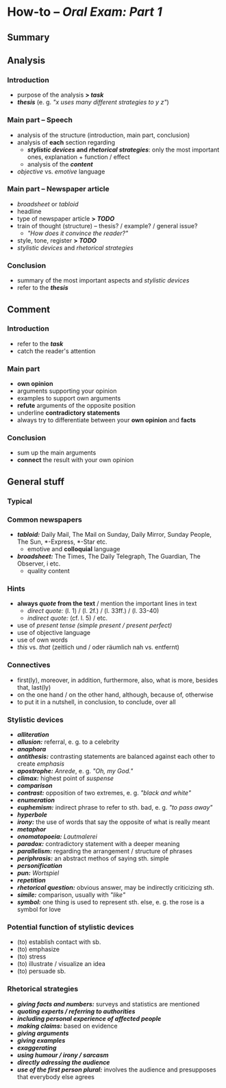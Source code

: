 # How-to – *Oral Exam: Part 1*

## Summary

## Analysis

### Introduction
- purpose of the analysis **> *task***
- ***thesis*** (e. g. *"x uses many different strategies to y z"*)

### Main part – Speech
- analysis of the structure (introduction, main part, conclusion)
- analysis of **each** section regarding
	- ***stylistic devices* and *rhetorical strategies***: only the most important ones, explanation + function / effect
	- analysis of the ***content***
- *objective* vs. *emotive* language

### Main part – Newspaper article
- *broadsheet* or *tabloid*
- headline
- type of newspaper article **> *TODO***
- train of thought (structure) – thesis? / example? / general issue?
	- *"How does it convince the reader?"*
- style, tone, register **> *TODO***
- *stylistic devices* and *rhetorical strategies*

### Conclusion
- summary of the most important aspects and *stylistic devices*
- refer to the ***thesis***

## Comment

### Introduction
- refer to the ***task***
- catch the reader's attention

### Main part
- **own opinion**
- arguments supporting your opinion
- examples to support own arguments
- **refute** arguments of the opposite position
- underline **contradictory statements**
- always try to differentiate between your **own opinion** and **facts**

### Conclusion
- sum up the main arguments
- **connect** the result with your own opinion

## General stuff

### Typical 

### Common newspapers
- ***tabloid:*** Daily Mail, The Mail on Sunday, Daily Mirror, Sunday People, The Sun, *-Express, *-Star etc.
	- emotive and **colloquial** language
- ***broadsheet:*** The Times, The Daily Telegraph, The Guardian, The Observer, i etc.
	- quality content

### Hints
- **always *quote* from the text** / mention the important lines in text
	- *direct quote:* (l. 1) / (l. 2f.) / (l. 33ff.) / (l. 33-40)
	- *indirect quote:* (cf. l. 5) / etc.
- use of *present tense* *(simple present / present perfect)*
- use of objective language
- use of own words
- *this* vs. *that* (zeitlich und / oder räumlich nah vs. entfernt)

### Connectives
- first(ly), moreover, in addition, furthermore, also, what is more, besides that, last(ly)
- on the one hand / on the other hand, although, because of, otherwise
- to put it in a nutshell, in conclusion, to conclude, over all

### Stylistic devices
- ***alliteration***
- ***allusion:*** referral, e. g. to a celebrity
- ***anaphora***
- ***antithesis:*** contrasting statements are balanced against each other to create *emphasis*
- ***apostrophe:*** *Anrede*, e. g. *"Oh, my God."*
- ***climax:*** highest point of *suspense*
- ***comparison***
- ***contrast:*** opposition of two extremes, e. g. *"black and white"*
- ***enumeration***
- ***euphemism:*** indirect phrase to refer to sth. bad, e. g. *"to pass away"*
- ***hyperbole***
- ***irony:*** the use of words that say the opposite of what is really meant
- ***metaphor***
- ***onomatopoeia:*** *Lautmalerei*
- ***paradox:*** contradictory statement with a deeper meaning
- ***parallelism:*** regarding the arrangement / structure of phrases
- ***periphrasis:*** an abstract methos of saying sth. simple
- ***personification***
- ***pun:*** *Wortspiel*
- ***repetition***
- ***rhetorical question:*** obvious answer, may be indirectly criticizing sth.
- ***simile:*** comparison, usually with *"like"*
- ***symbol:*** one thing is used to represent sth. else, e. g. the rose is a symbol for love

### Potential function of stylistic devices
- (to) establish contact with sb.
- (to) emphasize
- (to) stress
- (to) illustrate / visualize an idea
- (to) persuade sb.

### Rhetorical strategies
- ***giving facts and numbers:*** surveys and statistics are mentioned
- ***quoting experts / referring to authorities***
- ***including personal experience of affected people***
- ***making claims:*** based on evidence
- ***giving arguments***
- ***giving examples***
- ***exaggerating***
- ***using humour / irony / sarcasm***
- ***directly adressing the audience***
- ***use of the first person plural:*** involves the audience and presupposes that everybody else agrees

<!--stackedit_data:
eyJoaXN0b3J5IjpbLTI0MDEwMzM0NiwtNTUxNTc3Nzk1LDEyNz
c3OTU3NTcsMjA0MDYyNjA1MCw3Mzc4OTY4NDIsLTY1OTI3MjQy
MCwtMTI4OTUxNzA1LC02MTk4NjIwMDMsNTA4NzcwMjkwLC0yMT
E1MTE5ODUxLC0xMzAzNzY0Njk5LC04NjMwMzE2MTNdfQ==
-->